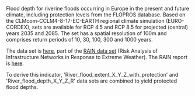 Flood depth for riverine floods occurring in Europe in the present and future climate, including protection levels
from the FLOPROS database.
Based on the CLMcom-CCLM4-8-17-EC-EARTH regional climate simulation (EURO-CORDEX), sets are available for RCP 4.5 and RCP 8.5
for projected (central) years 2035 and 2085. The set has a spatial resolution of 100m and comprises return periods of
10, 30, 100, 300 and 1000 years.

The data set is [here](https://data.4tu.nl/datasets/df7b63b0-1114-4515-a562-117ca165dc5b), part of the 
[RAIN data set](https://data.4tu.nl/collections/1e84bf47-5838-40cb-b381-64d3497b3b36)
(Risk Analysis of Infrastructure Networks in Response to Extreme Weather). The RAIN report is
[here](http://rain-project.eu/wp-content/uploads/2016/09/D2.5_REPORT_final.pdf).

To derive this indicator, 'River_flood_extent_X_Y_Z_with_protection' and 'River_flood_depth_X_Y_Z_R' data sets are combined to
yield protected flood depths.